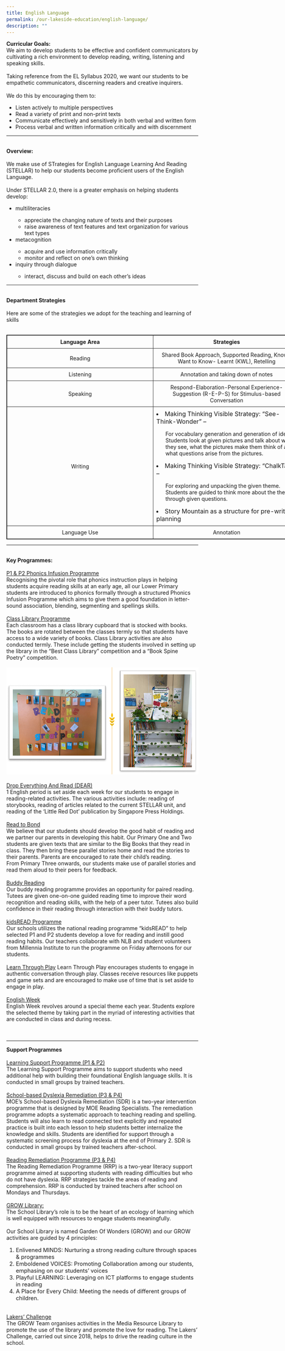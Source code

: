 ```yaml
---
title: English Language
permalink: /our-lakeside-education/english-language/
description: ""
---
```

<b>Curricular Goals:</b>
<br>
We aim to develop students to be effective and confident communicators by cultivating a rich environment to develop reading, writing, listening and speaking skills.<br><br>
Taking reference from the EL Syllabus 2020, we want our students to be empathetic communicators, discerning readers and creative inquirers. 
<br><br>
We do this by encouraging them to:
<ul>
<li>Listen actively to multiple perspectives</li>
<li>Read a variety of print and non-print texts</li>
<li>Communicate effectively and sensitively in both verbal and written form</li><li>Process verbal and written information critically and with discernment</li>
</ul>
<hr><br>
<b>Overview:</b>
<br><br>
We make use of STrategies for English Language Learning And Reading (STELLAR) to help our students become proficient users of the English Language. 
<br><br>
Under STELLAR 2.0, there is a greater emphasis on helping students develop:
<ul>
<li>multiliteracies</li> 
<ul><li>appreciate the changing nature of texts and their purposes</li> 
<li>raise awareness of text features and text organization for various text types</li></ul> 
<li>metacognition</li> 
<ul>
<li>acquire and use information critically</li>
<li>monitor and reflect on one’s own thinking</li>
</ul> 
<li>inquiry through dialogue</li> 
<ul>
<li>interact, discuss and build on each other’s ideas</li>
</ul></ul>
<hr><br>
<b>Department Strategies</b>
<br><br>
Here are some of the strategies we adopt for the teaching and learning of skills
<br><br>
<table style="border: 1px solid rgb(42, 42, 42); width: 773px;"><tr>
<td width="386" style="padding: 8px; text-align: center; vertical-align: middle; border: 1px solid rgb(42, 42, 42);"><b>Language Area</b></td>
<td width="386" style="padding: 8px; text-align: center; vertical-align: middle; border: 1px solid rgb(42, 42, 42);"><b>Strategies</b></td></tr>
<tr>
<td width="386" style="padding: 8px; text-align: center; vertical-align: middle; border: 1px solid rgb(42, 42, 42);">Reading</td>
<td width="386" style="padding: 8px; text-align: center; vertical-align: middle; border: 1px solid rgb(42, 42, 42);">Shared Book Approach, Supported Reading, Know-Want to Know- Learnt (KWL), Retelling</td></tr>
<tr>
<td width="386" style="padding: 8px; text-align: center; vertical-align: middle; border: 1px solid rgb(42, 42, 42);">Listening</td>
<td width="386" style="padding: 8px; text-align: center; vertical-align: middle; border: 1px solid rgb(42, 42, 42);">Annotation and taking down of notes</td></tr>
<tr>
<td width="386" style="padding: 8px; text-align: center; vertical-align: middle; border: 1px solid rgb(42, 42, 42);">Speaking</td>
<td width="386" style="padding: 8px; text-align: center; vertical-align: middle; border: 1px solid rgb(42, 42, 42);">Respond-Elaboration-Personal Experience-Suggestion (R-E-P-S) for Stimulus-based Conversation</td></tr>
<tr>
<td width="386" style="padding: 8px; text-align: center; vertical-align: middle; border: 1px solid rgb(42, 42, 42);">Writing</td>
<td width="386" style="padding: 8px; text-align: left; vertical-align: middle; border: 1px solid rgb(42, 42, 42);"><li style="font-size:12pt;">Making Thinking Visible Strategy: “See-Think-Wonder” –</li><ul>For vocabulary generation and generation of ideas. Students look at given pictures and talk about what they see, what the pictures make them think of and what questions arise from the pictures.</ul><li style="font-size:12pt;">Making Thinking Visible Strategy: “ChalkTalk” –</li><ul>For exploring and unpacking the given theme. Students are guided to think more about the theme through given questions.</ul><li style="font-size:12pt;">Story Mountain as a structure for pre-writing planning</li></td></tr>
<tr>
<td width="386" style="padding: 8px; text-align: center; vertical-align: middle; border: 1px solid rgb(42, 42, 42);">Language Use</td>
<td width="386" style="padding: 8px; text-align: center; vertical-align: middle; border: 1px solid rgb(42, 42, 42);">Annotation</td></tr></table>
<hr><br>
<b>Key Programmes:</b><br><br>
<u>P1 & P2 Phonics Infusion Programme</u><br>
Recognising the pivotal role that phonics instruction plays in helping students acquire reading skills at an early age, all our Lower Primary students are introduced to phonics formally through a structured Phonics Infusion Programme which aims to give them a good foundation in letter-sound association, blending, segmenting and spellings skills.
<br><br>
<u>Class Library Programme</u><br>
Each classroom has a class library cupboard that is stocked with books. The books are rotated between the classes termly so that students have access to a wide variety of books. Class Library activities are also conducted termly. These include getting the students involved in setting up the library in the “Best Class Library” competition and a “Book Spine Poetry” competition.<br><br>
<img src="/images/Department/01EL/EL1.png">
<br><br>
<u>Drop Everything And Read (DEAR)</u><br>
1 English period is set aside each week for our students to engage in reading-related activities. The various activities include: reading of storybooks, reading of articles related to the current STELLAR unit, and reading of the ‘Little Red Dot’ publication by Singapore Press Holdings.
<br><br>
<u>Read to Bond</u><br>
We believe that our students should develop the good habit of reading and we partner our parents in developing this habit. Our Primary One and Two students are given texts that are similar to the Big Books that they read in class. They then bring these parallel stories home and read the stories to their parents. Parents are encouraged to rate their child’s reading.
<br>
From Primary Three onwards, our students make use of parallel stories and read them aloud to their peers for feedback.
<br><br>
<u>Buddy Reading</u><br>
Our buddy reading programme provides an opportunity for paired reading. Tutees are given one-on-one guided reading time to improve their word recognition and reading skills, with the help of a peer tutor. Tutees also build confidence in their reading through interaction with their buddy tutors.
<br><br>
<u>kidsREAD Programme</u><br>
Our schools utilizes the national reading programme “kidsREAD” to help selected P1 and P2 students develop a love for reading and instill good reading habits. Our teachers collaborate with NLB and student volunteers from Millennia Institute to run the programme on Friday afternoons for our students.
<br><br>
<u>Learn Through Play</u>
Learn Through Play encourages students to engage in authentic conversation through play. Classes receive resources like puppets and game sets and are encouraged to make use of time that is set aside to engage in play.
<br><br>
<u>English Week</u><br>
English Week revolves around a special theme each year. Students explore the selected theme by taking part in the myriad of interesting activities that are conducted in class and during recess.
<br><br><br><hr>
<b>Support Programmes</b><br><br>
<u>Learning Support Programme (P1 & P2)</u><br>
The Learning Support Programme aims to support students who need additional help with building their foundational English language skills. It is conducted in small groups by trained teachers.
<br><br>
<u>School-based Dyslexia Remediation (P3 & P4)</u><br>
MOE’s School-based Dyslexia Remediation (SDR) is a two-year intervention programme that is designed by MOE Reading Specialists. The remediation programme adopts a systematic approach to teaching reading and spelling. Students will also learn to read connected text explicitly and repeated practice is built into each lesson to help students better internalize the knowledge and skills. Students are identified for support through a systematic screening process for dyslexia at the end of Primary 2. SDR is conducted in small groups by trained teachers after-school.
<br><br>
<u>Reading Remediation Programme (P3 & P4)</u><br>
The Reading Remediation Programme (RRP) is a two-year literacy support programme aimed at supporting students with reading difficulties but who do not have dyslexia. RRP strategies tackle the areas of reading and comprehension. RRP is conducted by trained teachers after school on Mondays and Thursdays.
<br><br>
<u>GROW Library:</u> <br>
The School Library’s role is to be the heart of an ecology of learning which is well equipped with resources to engage students meaningfully.
<br><br>
Our School Library is named Garden Of Wonders (GROW) and our GROW activities are guided by 4 principles:
<ol style="font-size:11pt;">
<li>Enlivened MINDS: Nurturing a strong reading culture through spaces & programmes</li>
<li>Emboldened VOICES: Promoting Collaboration among our students, emphasing on our students’ voices</li>
<li>Playful LEARNING: Leveraging on ICT platforms to engage students in reading</li>
<li>A Place for Every Child: Meeting the needs of different groups of children.</li></ol><br>
<u>Lakers’ Challenge</u><br>
The GROW Team organises activities in the Media Resource Library to promote the use of the library and promote the love for reading. The Lakers’ Challenge, carried out since 2018, helps to drive the reading culture in the school.